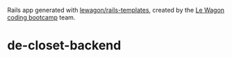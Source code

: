 Rails app generated with [lewagon/rails-templates](https://github.com/lewagon/rails-templates), created by the [Le Wagon coding bootcamp](https://www.lewagon.com) team.
# de-closet-backend
